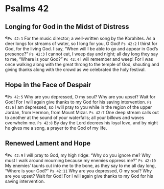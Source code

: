 # Psalms 42

## Longing for God in the Midst of Distress
¶`Ps 42:1` For the music director; a well-written song by the Korahites. As a deer longs for streams of water, so I long for you, O God!
`Ps 42:2` I thirst for God, for the living God. I say, “When will I be able to go and appear in God’s presence?”
`Ps 42:3` I cannot eat, I weep day and night; all day long they say to me, “Where is your God?”
`Ps 42:4` I will remember and weep! For I was once walking along with the great throng to the temple of God, shouting and giving thanks along with the crowd as we celebrated the holy festival.

## Hope in the Face of Despair
¶`Ps 42:5` Why are you depressed, O my soul? Why are you upset? Wait for God! For I will again give thanks to my God for his saving intervention.
`Ps 42:6` I am depressed, so I will pray to you while in the region of the upper Jordan, from Hermon, from Mount Mizar.
`Ps 42:7` One deep stream calls out to another at the sound of your waterfalls; all your billows and waves overwhelm me.
`Ps 42:8` By day the Lord decrees his loyal love, and by night he gives me a song, a prayer to the God of my life.

## Renewed Lament and Hope
¶`Ps 42:9` I will pray to God, my high ridge: “Why do you ignore me? Why must I walk around mourning because my enemies oppress me?”
`Ps 42:10` My enemies’ taunts cut into me to the bone, as they say to me all day long, “Where is your God?”
`Ps 42:11` Why are you depressed, O my soul? Why are you upset? Wait for God! For I will again give thanks to my God for his saving intervention.
